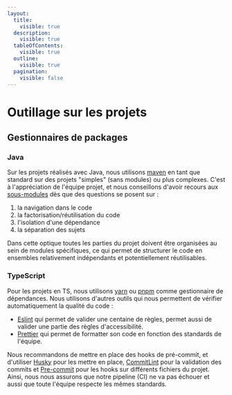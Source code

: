 ```yaml
---
layout:
  title:
    visible: true
  description:
    visible: true
  tableOfContents:
    visible: true
  outline:
    visible: true
  pagination:
    visible: false
---
```


# Outillage sur les projets

## Gestionnaires de packages

### Java

Sur les projets réalisés avec Java, nous utilisons [maven](https://maven.apache.org/) en tant que standard sur des projets "simples" (sans modules) ou plus complexes. C'est à l'appréciation de l'équipe projet, et nous conseillons d'avoir recours aux [sous-modules](https://maven.apache.org/guides/mini/guide-multiple-modules-4.html) dès que des questions se posent sur :

1. la navigation dans le code
2. la factorisation/réutilisation du code
3. l'isolation d'une dépendance
4. la séparation des sujets

Dans cette optique toutes les parties du projet doivent être organisées au sein de modules spécifiques, ce qui permet de structurer le code en ensembles relativement indépendants et potentiellement réutilisables.

### TypeScript

Pour les projets en TS, nous utilisons [yarn](https://yarnpkg.com/) ou [pnpm](https://pnpm.io/) comme gestionnaire de dépendances. Nous utilisons d'autres outils qui nous permettent de vérifier automatiquement la qualité du code :

* [Eslint](https://eslint.org/) qui permet de valider une centaine de règles, permet aussi de valider une partie des règles d'accessibilité.
* [Prettier](https://prettier.io/) qui permet de formatter son code en fonction des standards de l'équipe.

Nous recommandons de mettre en place des hooks de pré-commit, et d'utiliser [Husky](https://typicode.github.io/husky/) pour les mettre en place, [CommitLint](https://commitlint.js.org/) pour la validation des commits et [Pre-commit](https://pre-commit.com/) pour les hooks sur différents fichiers du projet. Ainsi, nous nous assurons que notre pipeline (CI) ne va pas échouer et aussi que toute l'équipe respecte les mêmes standards.
